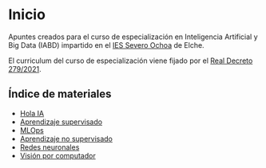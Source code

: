 # Inicio

Apuntes creados para el curso de especialización en Inteligencia Artificial y Big Data (IABD) impartido en el [IES Severo Ochoa](https://portal.edu.gva.es/03013224) de Elche.

El curriculum del curso de especialización viene fijado por el [Real Decreto 279/2021](https://www.boe.es/eli/es/rd/2021/04/20/279/dof/spa/pdf).

## Índice de materiales

- [Hola IA](ia/introduccion/introduccion.md)
- [Aprendizaje supervisado](aas/algoritmos/introduccion.md)
- [MLOps](mlops/introduccion.md)
- [Aprendizaje no supervisado](aans/introduccion.md)
- [Redes neuronales](redes-neuronales/introduccion.md)
- [Visión por computador](computer-vision/introduccion.md)